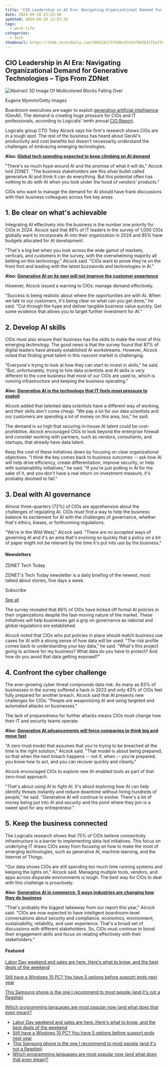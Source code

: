 ```yaml
---
title: "CIO Leadership in AI Era: Navigating Organizational Demand for Generative Technologies – Tips From ZDNet"
date: 2024-09-18 23:15:56
updated: 2024-09-20 12:53:34
tags:
  - work-life
categories:
  - tech
thumbnail: https://thmb.techidaily.com/10021b17375d6e35424f943b31fb1f59b98c4b332e933017960911271c0d2245.jpg
---
```


## CIO Leadership in AI Era: Navigating Organizational Demand for Generative Technologies – Tips From ZDNet

![Abstract 3D Image Of Multicolored Blocks Falling Over](https://www.zdnet.com/a/img/resize/cd0dcf5e383c800f579af3096c7c2e4dc2e29fd2/2024/03/22/514acea5-74b0-4082-bd38-f448131a6bb6/gettyimages-2036090749.jpg?auto=webp&width=1280)

Eugene Mymrin/Getty Images

Boardroom executives are eager to exploit [generative artificial intelligence](https://www.zdnet.com/article/what-is-generative-ai-and-why-is-it-so-popular-heres-everything-you-need-to-know/) (GenAI). The demand is creating huge pressure for CIOs and IT professionals, according to Logicalis' tenth annual [CIO Report](https://www.logicalis.com/cio-report).

Logicalis group CTO Toby Alcock says his firm's research shows CIOs are in a tough spot. The rest of the business has heard about GenAI's productivity and cost benefits but doesn't necessarily understand the challenges of embracing emerging technologies.

**Also: [Global tech spending expected to keep climbing on AI demand](https://www.zdnet.com/article/global-tech-spending-expected-to-keep-climbing-on-ai-demand/)**

"There's so much hype around AI and the promise of what it will do," Alcock told ZDNET. "The business stakeholders see this silver bullet called generative AI and think it can do everything. But this potential often has nothing to do with AI when you look under the hood of vendors' products."

CIOs who want to manage the demand for AI should have frank discussions with their business colleagues across five key areas.

## 1\. Be clear on what's achievable

Integrating AI effectively into the business is the number one priority for CIOs in 2024\. Alcock said that 89% of IT leaders in the survey of 1,000 CIOs globally want to incorporate AI into their organization in 2024 and 85% have budgets allocated for AI development.

"That's a big bet when you look across the wide gamut of markets, verticals, and customers in the survey, with the overwhelming majority all betting on this technology," Alcock said. "CIOs want to prove they're on the front foot and leading with the latest buzzwords and technologies in AI."

**Also: [Generative AI on its own will not improve the customer experience](https://www.zdnet.com/article/generative-ai-on-its-own-will-not-improve-the-customer-experience/)**

However, Alcock issued a warning to CIOs: manage demand effectively.

"Success is being realistic about where the opportunities are with AI. When we talk to our customers, it's being clear on what can you get done," he said. "Cut through the hype and deliver tangible business value quickly. Get some evidence that allows you to target further investment for AI."

## 2\. Develop AI skills

CIOs must also ensure their business has the skills to make the most of this emerging technology. The good news is that the survey found that 87% of digital leaders have already established AI workstreams. However, Alcock noted that finding great talent in this nascent market is challenging.

"Everyone's trying to look at how they can start to invest in skills," he said. "But, unfortunately, trying to hire data scientists and AI skills is very different to the core business that most of our CIOs are used to, which is running infrastructure and keeping the business operating." 

**Also: [Generative AI is the technology that IT feels most pressure to exploit](https://www.zdnet.com/article/generative-ai-is-the-technology-that-it-feels-most-pressure-to-exploit/)**

Alcock added that talented data scientists have a different way of working, and their skills don't come cheap. "We pay a lot for our data scientists and our customers are spending a lot of money on this area, too," he said.

The demand is so high that securing in-house AI talent could be cost-prohibitive. Alcock encouraged CIOs to look beyond the enterprise firewall and consider working with partners, such as vendors, consultants, and startups, that already have data talent.

Keep the cost of these initiatives down by focusing on clear organizational objectives. "I think the key comes back to business outcomes -- ask how AI will help drive efficiency, create differentiation, improve security, or help with sustainability initiatives," he said. "If you're just putting in AI for the sake of it, and you don't have a real return on investment measure, it's probably doomed to fail."

## 3\. Deal with AI governance

Almost three-quarters (72%) of CIOs are apprehensive about the challenges of regulating AI. CIOs must find a way to help the business balance its excitement for AI with the challenges of governance, whether that's ethics, biases, or forthcoming regulations.

"We're in the Wild West," Alcock said. "There are no accepted ways of governing AI and it's an area that's evolving so quickly that a policy on a bit of paper might not be relevant by the time it's put into use by the business."

#### Newsletters

ZDNET Tech Today

ZDNET's Tech Today newsletter is a daily briefing of the newest, most talked about stories, five days a week.

 Subscribe

[See all](https://www.zdnet.com/newsletters/)

The survey revealed that 86% of CIOs have kicked off formal AI policies in their organizations despite the fast-moving nature of the market. These initiatives will help businesses get a grip on governance as national and global regulations are established.

Alcock noted that CIOs who put policies in place should match business use cases for AI with a strong sense of how data will be used. "The risk profile comes back to understanding your key data," he said. "What's this project going to achieve for my business? What data do you have to protect? And how do you avoid that data getting exposed?"

## 4\. Confront the cyber challenge

The ever-growing cyber threat compounds data risk. As many as 83% of businesses in the survey suffered a hack in 2023 and only 43% of CIOs feel fully prepared for another breach. Alcock said that AI presents new challenges for CIOs: "People are weaponizing AI and using targeted and automated attacks on businesses."

The lack of preparedness for further attacks means CIOs must change how their IT and security teams operate.

**Also: [Generative AI advancements will force companies to think big and move fast](https://www.zdnet.com/article/generative-ai-is-forcing-companies-to-think-big-and-move-fast/)**

"A zero-trust model that assumes that you're trying to be breached all the time is the right solution," Alcock said. "That model is about being prepared, so that when the next breach happens -- not if, when -- you're prepared, you know how to act, and you can recover quickly and cleanly."

Alcock encouraged CIOs to explore new AI-enabled tools as part of that zero-trust approach.

"That's about using AI to fight AI. It's about exploring how AI can help identify threats instantly and reduce downtime without hiring hundreds of people," he said. "Generative AI will continue to evolve. There's a lot of money being put into AI and security and the point where they join is a sweet spot for any entrepreneur."

## 5\. Keep the business connected

The Logicalis research shows that 75% of CIOs believe connectivity infrastructure is a barrier to implementing data-led initiatives. This focus on underlying IT draws CIOs away from focusing on how to make the most of emerging technologies, such as generative AI, machine learning, and the Internet of Things.

"Our data shows CIOs are still spending too much time running systems and keeping the lights on," Alcock said. Managing multiple tools, vendors, and apps across disparate environments is tough. The best way for CIOs to deal with this challenge is proactively.

**Also: [Generative AI in commerce: 5 ways industries are changing how they do business](https://www.zdnet.com/article/generative-ai-in-commerce-5-ways-industries-are-changing-how-they-do-business/)**

"That's probably the biggest takeaway from our report this year," Alcock said. "CIOs are now expected to have intelligent boardroom-level conversations about security and compliance, economics, environment, sustainability, reliability, and user experience. That's a broad set of discussions with different stakeholders. So, CIOs must continue to boost their engagement skills and focus on relating effectively with their stakeholders."

#### Featured

[Labor Day weekend and sales are here. Here's what to know, and the best deals of the weekend](https://www.zdnet.com/article/labor-day-deals-everything-to-know-09-02-2024/ "Labor Day weekend and sales are here. Here's what to know, and the best deals of the weekend")

[Still have a Windows 10 PC? You have 5 options before support ends next year](https://www.zdnet.com/article/still-have-a-windows-10-pc-you-have-5-options-before-support-ends-next-year/ "Still have a Windows 10 PC? You have 5 options before support ends next year")

[This Samsung phone is the one I recommend to most people (and it's not a flagship)](https://www.zdnet.com/article/this-samsung-phone-is-the-one-i-recommend-to-most-people-and-its-not-a-flagship/ "This Samsung phone is the one I recommend to most people (and it's not a flagship)")

[Which programming languages are most popular now (and what does that even mean)?](https://www.zdnet.com/article/the-most-popular-programming-languages-in-2024-and-what-that-even-means/ "Which programming languages are most popular now (and what does that even mean)?")

* [Labor Day weekend and sales are here. Here's what to know, and the best deals of the weekend](https://www.zdnet.com/article/labor-day-deals-everything-to-know-09-02-2024/ "Labor Day weekend and sales are here. Here's what to know, and the best deals of the weekend")
* [Still have a Windows 10 PC? You have 5 options before support ends next year](https://www.zdnet.com/article/still-have-a-windows-10-pc-you-have-5-options-before-support-ends-next-year/ "Still have a Windows 10 PC? You have 5 options before support ends next year")
* [This Samsung phone is the one I recommend to most people (and it's not a flagship)](https://www.zdnet.com/article/this-samsung-phone-is-the-one-i-recommend-to-most-people-and-its-not-a-flagship/ "This Samsung phone is the one I recommend to most people (and it's not a flagship)")
* [Which programming languages are most popular now (and what does that even mean)?](https://www.zdnet.com/article/the-most-popular-programming-languages-in-2024-and-what-that-even-means/ "Which programming languages are most popular now (and what does that even mean)?")

<ins class="adsbygoogle"
     style="display:block"
     data-ad-format="autorelaxed"
     data-ad-client="ca-pub-7571918770474297"
     data-ad-slot="1223367746"></ins>



<ins class="adsbygoogle"
     style="display:block"
     data-ad-client="ca-pub-7571918770474297"
     data-ad-slot="8358498916"
     data-ad-format="auto"
     data-full-width-responsive="true"></ins>
